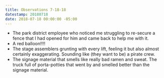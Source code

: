 ```yaml
---
title: Observations 7-18-18
datestamp: 20180718
date: 2018-07-18 00:00:00 -05:00
---
```


- The park district employee who noticed me struggling to re-secure a fence that I had opened for him and came back to help me with it.
- A red balloon!!!!
- The stage assemblers grunting with every lift, feeling it but also almost certainly exaggerating. Sounding like (they want to be) a pirate crew.
- The signage material that smells like really bad ramen and sweat. The truck full of porta-potties that went by and smelled better than the signage material.
